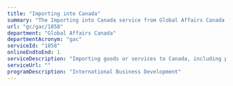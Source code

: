 ```yaml
---
title: "Importing into Canada"
summary: "The Importing into Canada service from Global Affairs Canada is available end-to-end online, according to the GC Service Inventory."
url: "gc/gac/1858"
department: "Global Affairs Canada"
departmentAcronym: "gac"
serviceId: "1858"
onlineEndtoEnd: 1
serviceDescription: "Importing goods or services to Canada, including programs that can help reduce duties."
serviceUrl: ""
programDescription: "International Business Development"
---
```

